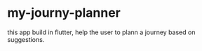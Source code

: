 # my-journy-planner
this app build in flutter, help the user to plann a journey based on suggestions.
